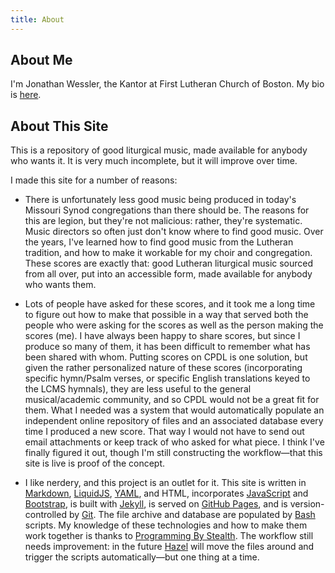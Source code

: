 ```yaml
---
title: About
---
```


## About Me
I'm Jonathan Wessler, the Kantor at First Lutheran Church of Boston. My bio is [here](https://flc-boston.org/staff#KantorWessler).

## About This Site
This is a repository of good liturgical music, made available for anybody who wants it. It is very much incomplete, but it will improve over time.

I made this site for a number of reasons:

- There is unfortunately less good music being produced in today's Missouri Synod congregations than there should be. The reasons for this are legion, but they're not malicious: rather, they're systematic. Music directors so often just don't know where to find good music. Over the years, I've learned how to find good music from the Lutheran tradition, and how to make it workable for my choir and congregation. These scores are exactly that: good Lutheran liturgical music sourced from all over, put into an accessible form, made available for anybody who wants them.

- Lots of people have asked for these scores, and it took me a long time to figure out how to make that possible in a way that served both the people who were asking for the scores as well as the person making the scores (me). I have always been happy to share scores, but since I produce so many of them, it has been difficult to remember what has been shared with whom. Putting scores on CPDL is one solution, but given the rather personalized nature of these scores (incorporating specific hymn/Psalm verses, or specific English translations keyed to the LCMS hymnals), they are less useful to the general musical/academic community, and so CPDL would not be a great fit for them. What I needed was a system that would automatically populate an independent online repository of files and an associated database every time I produced a new score. That way I would not have to send out email attachments or keep track of who asked for what piece. I think I've finally figured it out, though I'm still constructing the workflow—that this site is live is proof of the concept.

- I like nerdery, and this project is an outlet for it. This site is written in [Markdown](https://daringfireball.net/projects/markdown/syntax), [LiquidJS](https://liquidjs.com/tutorials/intro-to-liquid.html), [YAML](https://yaml.org/), and HTML, incorporates [JavaScript](https://developer.mozilla.org/en-US/docs/Web/JavaScript) and [Bootstrap](https://getbootstrap.com/), is built with [Jekyll](https://jekyllrb.com/), is served on [GitHub Pages](https://pages.github.com/), and is version-controlled by [Git](https://git-scm.com/). The file archive and database are populated by [Bash](https://www.gnu.org/software/bash/) scripts. My knowledge of these technologies and how to make them work together is thanks to [Programming By Stealth](https://pbs.bartificer.net). The workflow still needs improvement: in the future [Hazel](https://www.noodlesoft.com/) will move the files around and trigger the scripts automatically—but one thing at a time.